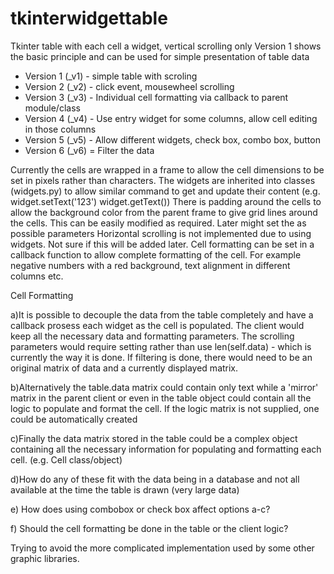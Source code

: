 # tkinterwidgettable
Tkinter table with each cell a widget, vertical scrolling only
Version 1 shows the basic principle and can be used for simple
presentation of table data

* Version 1 (_v1) - simple table with scroling
* Version 2 (_v2) - click event, mousewheel scrolling
* Version 3 (_v3) - Individual cell formatting via callback to parent module/class
* Version 4 (_v4) - Use entry widget for some columns, allow cell editing in those columns
* Version 5 (_v5) - Allow different widgets, check box, combo box, button
* Version 6 (_v6)  = Filter the data

Currently the cells are wrapped in a frame to allow the cell dimensions to be set in pixels rather than characters.
The widgets are inherited into classes (widgets.py) to allow similar command to get and update their content (e.g. widget.setText('123')  widget.getText())
There is padding around the cells to allow the background color from the parent frame to give grid
lines around the cells. This can be easily modified as required. Later might set the as possible parameters
Horizontal scrolling is not implemented due to using widgets. Not sure if this will be added later.
Cell formatting can be set in a callback function to allow complete formatting of the cell. For
example negative numbers with a red background, text alignment in different columns etc.

Cell Formatting

a)It is possible to decouple the data from the table completely and have a callback prosess each widget
as the cell is populated. The client would keep all the necessary data and formatting parameters.
The scrolling parameters would require setting rather than use len(self.data) - which is currently
the way it is done. If filtering is done, there would need to be an original matrix of data 
and a currently displayed matrix.

b)Alternatively the table.data matrix could contain only text while a 'mirror' matrix in the parent client or even in the table object could contain all the logic to populate and format the cell. If
the logic matrix is not supplied, one could be automatically created

c)Finally the data matrix stored in the table could be a complex object containing all the necessary
information for populating and formatting each cell. (e.g. Cell class/object)

d)How do any of these fit with the data being in a database and not all available at the time the 
table is drawn (very large data)

e) How does using combobox or check box affect options a-c?

f) Should the cell formatting be done in the table or the client logic?

Trying to avoid the more complicated implementation used by some other graphic libraries.